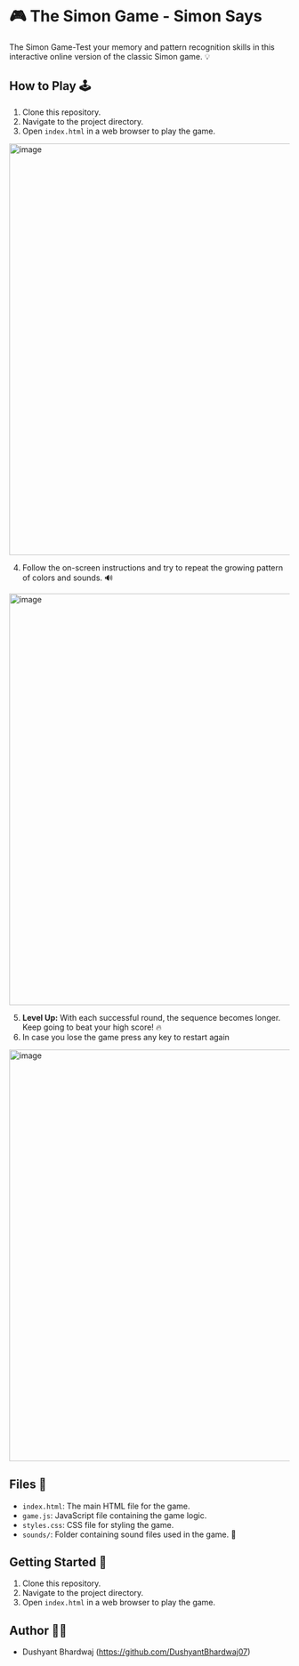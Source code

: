 # 🎮 The Simon Game - Simon Says

The Simon Game-Test your memory and pattern recognition skills in this interactive online version of the classic Simon game. 💡

## How to Play 🕹️

1. Clone this repository.
2. Navigate to the project directory.
3. Open `index.html` in a web browser to play the game.

<img width="740" alt="image" src="https://github.com/DushyantBhardwaj07/SimonSays/assets/100109472/8c643fa4-47b5-4664-867f-343e5d17bb3f">

4. Follow the on-screen instructions and try to repeat the growing pattern of colors and sounds. 🔊

<img width="740" alt="image" src="https://github.com/DushyantBhardwaj07/SimonSays/assets/100109472/18fdeb05-3087-4452-91fb-ce8063694138">

5. **Level Up:** With each successful round, the sequence becomes longer. Keep going to beat your high score! 🔥
6. In case you lose the game press any key to restart again

<img width="740" alt="image" src="https://github.com/DushyantBhardwaj07/SimonSays/assets/100109472/a4616b9d-53dd-4b06-bab5-b2f012ffb46d">


## Files 📁

- `index.html`: The main HTML file for the game.
- `game.js`: JavaScript file containing the game logic.
- `styles.css`: CSS file for styling the game.
- `sounds/`: Folder containing sound files used in the game. 🎵

## Getting Started 🚀

1. Clone this repository.
2. Navigate to the project directory.
3. Open `index.html` in a web browser to play the game.

## Author 👩‍💻

- Dushyant Bhardwaj (https://github.com/DushyantBhardwaj07)
